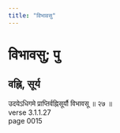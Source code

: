 ```yaml
---
title: "विभावसु"
---
```


# विभावसु; पु
## वह्नि, सूर्य
उदयेऽधिगमे प्राप्तिर्वह्निसूर्यौ विभावसू ॥ २७ ॥<br />verse 3.1.1.27<br />page 0015

